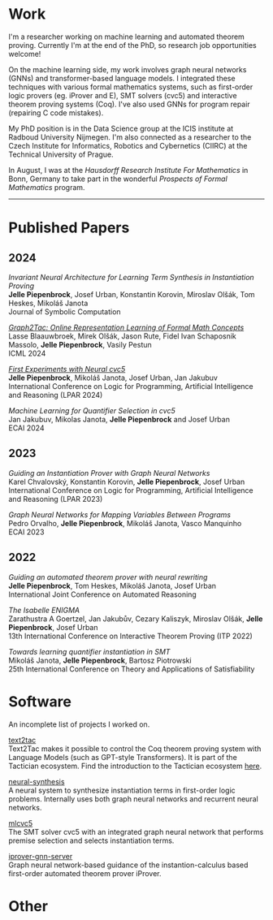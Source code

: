 # Work
I'm a researcher working on machine learning and automated theorem proving. Currently I'm at the end of the PhD, so research job opportunities welcome! 

On the machine learning side, my work involves graph neural networks (GNNs) and transformer-based language models. I integrated these techniques with various formal mathematics systems, such as
first-order logic provers (eg. iProver and E), SMT solvers (cvc5) and interactive theorem proving systems (Coq). I've also used GNNs for program repair (repairing C code mistakes).

My PhD position is in the Data Science group at the ICIS institute at Radboud University Nijmegen. I'm also connected as a researcher to the Czech Institute for Informatics, Robotics and Cybernetics (CIIRC) at the Technical University of Prague.

In August, I was at the _Hausdorff Research Institute For Mathematics_ in Bonn, Germany to take part in the wonderful _Prospects of Formal Mathematics_ program.

-----
# Published Papers
## 2024
_Invariant Neural Architecture for Learning Term Synthesis in Instantiation Proving_ \
**Jelle Piepenbrock**, Josef Urban, Konstantin Korovin, Miroslav Olšák, Tom Heskes, Mikoláš Janota \
Journal of Symbolic Computation 

[_Graph2Tac: Online Representation Learning of Formal Math Concepts_](https://openreview.net/pdf?id=A7CtiozznN) \
Lasse Blaauwbroek, Mirek Olšák, Jason Rute, Fidel Ivan Schaposnik Massolo, **Jelle Piepenbrock**, Vasily Pestun \
ICML 2024

[_First Experiments with Neural cvc5_](https://easychair.org/publications/open/Z6b2) \
**Jelle Piepenbrock**, Mikoláš Janota, Josef Urban, Jan Jakubuv \
International Conference on Logic for Programming, Artificial Intelligence and Reasoning (LPAR 2024)

_Machine Learning for Quantifier Selection in cvc5_ \
Jan Jakubuv, Mikolas Janota, **Jelle Piepenbrock** and Josef Urban \
ECAI 2024

## 2023
_Guiding an Instantiation Prover with Graph Neural Networks_ \
Karel Chvalovský, Konstantin Korovin, **Jelle Piepenbrock**, Josef Urban \
International Conference on Logic for Programming, Artificial Intelligence and Reasoning (LPAR 2023)

_Graph Neural Networks for Mapping Variables Between Programs_ \
Pedro Orvalho, **Jelle Piepenbrock**, Mikoláš Janota, Vasco Manquinho \
ECAI 2023

## 2022 
_Guiding an automated theorem prover with neural rewriting_ \
**Jelle Piepenbrock**, Tom Heskes, Mikoláš Janota, Josef Urban \
International Joint Conference on Automated Reasoning

_The Isabelle ENIGMA_ \
Zarathustra A Goertzel, Jan Jakubův, Cezary Kaliszyk, Miroslav Olšák, **Jelle Piepenbrock**, Josef Urban \
13th International Conference on Interactive Theorem Proving (ITP 2022)

_Towards learning quantifier instantiation in SMT_ \
Mikoláš Janota, **Jelle Piepenbrock**, Bartosz Piotrowski \
25th International Conference on Theory and Applications of Satisfiability 

# Software
An incomplete list of projects I worked on.

[text2tac](https://github.com/JellePiepenbrock/text2tac) \
Text2Tac makes it possible to control the Coq theorem proving system with Language Models (such as GPT-style Transformers). 
It is part of the Tactician ecosystem. Find the introduction to the Tactician ecosystem [here](https://coq-tactician.github.io/api/).

[neural-synthesis](https://github.com/JellePiepenbrock/neural-synthesis) \
A neural system to synthesize instantiation terms in first-order logic problems. Internally uses both graph neural networks and recurrent neural networks.

[mlcvc5](https://github.com/JellePiepenbrock/mlcvc5-LPAR) \
The SMT solver cvc5 with an integrated graph neural network that performs premise selection and selects instantiation terms. 

[iprover-gnn-server](https://github.com/chvalovsky/iprover-gnn-server) \
Graph neural network-based guidance of the instantion-calculus based first-order automated theorem prover iProver. 

# Other
